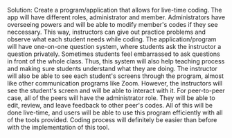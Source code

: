 Solution:
  Create a program/application that allows for live-time coding. The app will have different roles, administrator and member. Administrators have overseeing powers and
will be able to modify member's codes if they see neccessary. This way, instructors can give out practice problems and observe what each student needs while coding. The
application/program will have one-on-one question system, where students ask the instructor a question privately. Sometimes students feel embarrassed to ask questions in front of the whole class. Thus, this system will also help teaching process and making sure students understand what they are doing. The instructor will also be able to
see each student's screens through the program, almost like other communication programs like Zoom. However, the instructors will see the student's screen and will be able to interact with it. For peer-to-peer case, all of the peers will have the administrator role. They will be able to edit, review, and leave feedback to other peer's codes. All of this will be done live-time, and users will be able to use this program efficiently with all of the tools provided. Coding process will definitely be easier than before with the implementation of this tool.
